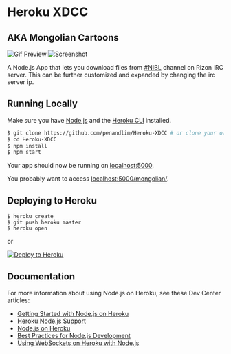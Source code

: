 # Heroku XDCC
## AKA Mongolian Cartoons

![Gif Preview](https://thumbs.gfycat.com/ComfortableCloudyCow-max-14mb.gif)
![Screenshot](http://i.imgur.com/WxGPDgq.png)

A Node.js App that lets you download files from [#NIBL](https://nibl.co.uk/bots.php) channel on Rizon IRC server.
This can be further customized and expanded by changing the irc server ip.

## Running Locally

Make sure you have [Node.js](http://nodejs.org/) and the [Heroku CLI](https://cli.heroku.com/) installed.

```sh
$ git clone https://github.com/penandlim/Heroku-XDCC # or clone your own fork
$ cd Heroku-XDCC
$ npm install
$ npm start
```

Your app should now be running on [localhost:5000](http://localhost:5000/).

You probably want to access [localhost:5000/mongolian/](http://localhost:5000/mongolian/).

## Deploying to Heroku

```
$ heroku create
$ git push heroku master
$ heroku open
```
or

[![Deploy to Heroku](https://www.herokucdn.com/deploy/button.png)](https://heroku.com/deploy)

## Documentation

For more information about using Node.js on Heroku, see these Dev Center articles:

- [Getting Started with Node.js on Heroku](https://devcenter.heroku.com/articles/getting-started-with-nodejs)
- [Heroku Node.js Support](https://devcenter.heroku.com/articles/nodejs-support)
- [Node.js on Heroku](https://devcenter.heroku.com/categories/nodejs)
- [Best Practices for Node.js Development](https://devcenter.heroku.com/articles/node-best-practices)
- [Using WebSockets on Heroku with Node.js](https://devcenter.heroku.com/articles/node-websockets)
